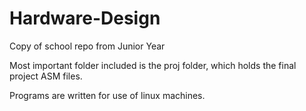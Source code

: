 # Hardware-Design
Copy of school repo from Junior Year

Most important folder included is the proj folder, which holds the final project ASM files.

Programs are written for use of linux machines.